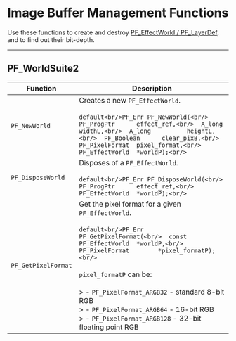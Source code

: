 # Image Buffer Management Functions

Use these functions to create and destroy [PF_EffectWorld / PF_LayerDef](../effect-basics/PF_EffectWorld.md), and to find out their bit-depth.

---

## PF_WorldSuite2

| Function        | Description                                                                                                                                                                                                                                                                                                                                                                                     |
|---------------------|-----------------------------------------------------------------------------------------------------------------------------------------------------------------------------------------------------------------------------------------------------------------------------------------------------------------------------------------------------------------------------------------------------|
| `PF_NewWorld`       | Creates a new `PF_EffectWorld`.<br/><br/>```default<br/>PF_Err PF_NewWorld(<br/>  PF_ProgPtr      effect_ref,<br/>  A_long          widthL,<br/>  A_long          heightL,<br/>  PF_Boolean      clear_pixB,<br/>  PF_PixelFormat  pixel_format,<br/>  PF_EffectWorld  *worldP);<br/>```                                                                                                            |
| `PF_DisposeWorld`   | Disposes of a `PF_EffectWorld`.<br/><br/>```default<br/>PF_Err PF_DisposeWorld(<br/>  PF_ProgPtr      effect_ref,<br/>  PF_EffectWorld  *worldP);<br/>```                                                                                                                                                                                                                                           |
| `PF_GetPixelFormat` | Get the pixel format for a given `PF_EffectWorld`.<br/><br/>```default<br/>PF_Err PF_GetPixelFormat(<br/>  const PF_EffectWorld  *worldP,<br/>  PF_PixelFormat        *pixel_formatP);<br/>```<br/><br/>`pixel_formatP` can be:<br/><br/>> - `PF_PixelFormat_ARGB32` - standard 8-bit RGB<br/>> - `PF_PixelFormat_ARGB64` - 16-bit RGB<br/>> - `PF_PixelFormat_ARGB128` - 32-bit floating point RGB |
